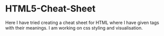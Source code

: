 # HTML5-Cheat-Sheet
Here I have tried creating a cheat sheet for HTML where I have given tags with their meanings.
I am working on css styling and visualisation.


